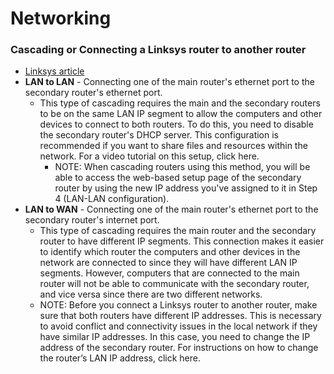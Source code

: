 # Networking

### Cascading or Connecting a Linksys router to another router

- [Linksys article](https://www.linksys.com/us/support-article/?articleNum=132275)
- **LAN to LAN** - Connecting one of the main router's ethernet port to the secondary router's ethernet port.
  - This type of cascading requires the main and the secondary routers to be on the same LAN IP segment to allow the computers and other devices to connect to both routers.  To do this, you need to disable the secondary router's DHCP server.  This configuration is recommended if you want to share files and resources within the network.  For a video tutorial on this setup, click here.
    - NOTE:  When cascading routers using this method, you will be able to access the web-based setup page of the secondary router by using the new IP address you've assigned to it in Step 4 (LAN-LAN configuration).
- **LAN to WAN** - Connecting one of the main router's ethernet port to the secondary router's internet port.
    - This type of cascading requires the main router and the secondary router to have different IP segments.  This connection makes it easier to identify which router the computers and other devices in the network are connected to since they will have different LAN IP segments.  However, computers that are connected to the main router will not be able to communicate with the secondary router, and vice versa since there are two different networks.
    - NOTE:  Before you connect a Linksys router to another router, make sure that both routers have different IP addresses.  This is necessary to avoid conflict and connectivity issues in the local network if they have similar IP addresses.  In this case, you need to change the IP address of the secondary router.  For instructions on how to change the router’s LAN IP address, click here.